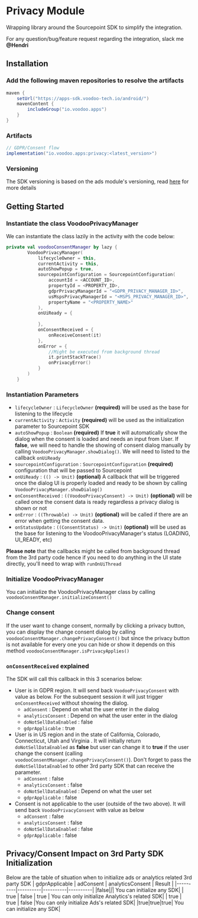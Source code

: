 # Privacy Module

Wrapping library around the Sourcepoint SDK to simplify the integration.

For any question/bug/feature request regarding the integration, slack me **@Hendri**

## Installation

### Add the following maven repositories to resolve the artifacts

```groovy
maven {
    setUrl("https://apps-sdk.voodoo-tech.io/android/")
    mavenContent {
        includeGroup("io.voodoo.apps")
    }
}
```

### Artifacts

```groovy
// GDPR/Consent flow
implementation("io.voodoo.apps:privacy:<latest_version>")
```

### Versioning

The SDK versioning is based on the ads module's versioning,
read [here](https://github.com/VoodooTeam/APPS-ad-tools-android?tab=readme-ov-file#versioning) for
more details

## Getting Started

### Instantiate the class VoodooPrivacyManager

We can instantiate the class lazily in the activity with the code below:

```kotlin
private val voodooConsentManager by lazy {
        VoodooPrivacyManager(
            lifecycleOwner = this,
            currentActivity = this,
            autoShowPopup = true,
            sourcepointConfiguration = SourcepointConfiguration(
                accountId = <ACCOUNT_ID>,
                propertyId = <PROPERTY_ID>,
                gdprPrivacyManagerId = "<GDPR_PRIVACY_MANAGER_ID>",
                usMspsPrivacyManagerId = "<MSPS_PRIVACY_MANAGER_ID>",
                propertyName = "<PROPERTY_NAME>"
            ),
            onUiReady = {
                        
            },
            onConsentReceived = {
                onReceiveConsent(it)
            },
            onError = {
                //Might be executed from background thread
                it.printStackTrace()
                onPrivacyError()
            }
        )
    }
```

### Instantiation Parameters

* `lifecycleOwner` : `LifecycleOwner` **(required)** will be used as the base for listening to the
  lifecycle
* `currentActivity` : `Activity` **(required)** will be used as the initialization parameter to
  Sourcepoint SDK
* `autoShowPopup` : `Boolean` **(required)** If **true** it will automatically show the dialog when
  the consent is loaded and needs an input from User. If **false**, we will need to handle the
  showing of consent dialog manually by calling `VoodooPrivacyManager.showDialog()`. We will need to
  listed to the callback `onUiReady`
* `sourcepointConfiguration` : `SourcepointConfiguration` **(required)** configuration that will be
  passed to Sourcepoint
* `onUiReady` : `(() -> Unit)` **(optional)** A callback that will be triggered once the dialog UI
  is properly loaded and ready to be shown by calling `VoodooPrivacyManager.showDialog()`
* `onConsentReceived` : `((VoodooPrivacyConsent) -> Unit)` **(optional)** will be called once the
  consent data is ready regardless a privacy dialog is shown or not
* `onError` : `((Throwable) -> Unit)` **(optional)** will be called if there are an error when
  getting the consent data.
* `onStatusUpdate` : `((ConsentStatus) -> Unit)` **(optional)** will be used as the base for
  listening to the VoodooPrivacyManager's status (LOADING, UI_READY, etc)

**Please note** that the callbacks might be called from background thread from the 3rd party code
hence if you need to do anything in the UI state directly, you'll need to wrap with `runOnUiThread`

### Initialize VoodooPrivacyManager

You can initialize the VoodooPrivacyManager class by
calling `voodooConsentManager.initializeConsent()`

### Change consent

If the user want to change consent, normally by clicking a privacy button, you can display the
change consent dialog by calling `voodooConsentManager.changePrivacyConsent()` but since the privacy
button is not available for every one you can hide or show it depends on this
method `voodooConsentManager.isPrivacyApplies()`

### `onConsentReceived` explained

The SDK will call this callback in this 3 scenarios below:

* User is in GDPR region. It will send back `VoodooPrivacyConsent` with value as below. For the
  subsequent session it will just trigger `onConsentReceived` without showing the dialog.
  * `adConsent` : Depend on what the user enter in the dialog
  * `analyticsConsent` : Depend on what the user enter in the dialog
  * `doNotSellDataEnabled` : false
  * `gdprApplicable` : true
* User is in US region and in the state of California, Colorado, Connecticut, Utah and Virginia . It
  will initially return `doNotSellDataEnabled` as **false** but user can change it to **true** if
  the user change the consent (calling `voodooConsentManager.changePrivacyConsent()`). Don't forget
  to pass the `doNotSellDataEnabled` to other 3rd party SDK that can receive the parameter.
  * `adConsent` : false
  * `analyticsConsent` : false
  * `doNotSellDataEnabled` : Depend on what the user set
  * `gdprApplicable` : false
* Consent is not applicable to the user (outside of the two above). It will send
  back `VoodooPrivacyConsent` with value as below
  * `adConsent` : false
  * `analyticsConsent` : false
  * `doNotSellDataEnabled` : false
  * `gdprApplicable` : false

## Privacy/Consent Impact on 3rd Party SDK Initialization

Below are the table of situation when to initialize ads or analytics related 3rd party SDK
| gdprApplicable | adConsent | analyticsConsent | Result |
|----------|----------|----------|----------|
|false|*|*| You can initialize any SDK|
| true | false | true | You can only initialize Analytics's related SDK|
| true | true | false |You can only initialize Ads's related SDK|
|true|true|true| You can initialize any SDK|
